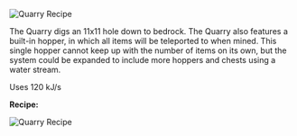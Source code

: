 ![Quarry Recipe](http://i.imgur.com/Q3nijYe.png?1)

The Quarry digs an 11x11 hole down to bedrock. The Quarry also features a built-in hopper, in which all items will be teleported to when mined. This single hopper cannot keep up with the number of items on its own, but the system could be expanded to include more hoppers and chests using a water stream.

Uses 120 kJ/s

**Recipe:**

![Quarry Recipe](http://i.imgur.com/5YaFN4u.png?1)